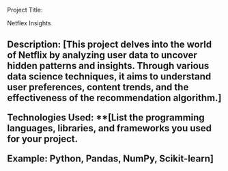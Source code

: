 Project Title:
</h2>Netflex Insights<h2>

Description:
**[This project delves into the world of Netflix by analyzing user data to uncover hidden patterns and insights. 
Through various data science techniques, it aims to understand user preferences, content trends, and the effectiveness of the recommendation algorithm.]**

Technologies Used:
**[List the programming languages, libraries, and frameworks you used for your project.

Example: Python, Pandas, NumPy, Scikit-learn]
